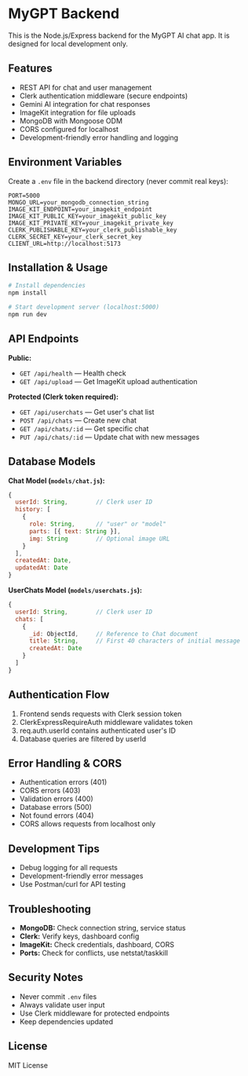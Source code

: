 # MyGPT Backend

This is the Node.js/Express backend for the MyGPT AI chat app. It is designed for local development only.

## Features

- REST API for chat and user management
- Clerk authentication middleware (secure endpoints)
- Gemini AI integration for chat responses
- ImageKit integration for file uploads
- MongoDB with Mongoose ODM
- CORS configured for localhost
- Development-friendly error handling and logging

## Environment Variables

Create a `.env` file in the backend directory (never commit real keys):

```env
PORT=5000
MONGO_URL=your_mongodb_connection_string
IMAGE_KIT_ENDPOINT=your_imagekit_endpoint
IMAGE_KIT_PUBLIC_KEY=your_imagekit_public_key
IMAGE_KIT_PRIVATE_KEY=your_imagekit_private_key
CLERK_PUBLISHABLE_KEY=your_clerk_publishable_key
CLERK_SECRET_KEY=your_clerk_secret_key
CLIENT_URL=http://localhost:5173
```

## Installation & Usage

```bash
# Install dependencies
npm install

# Start development server (localhost:5000)
npm run dev
```

## API Endpoints

**Public:**
- `GET /api/health` — Health check
- `GET /api/upload` — Get ImageKit upload authentication

**Protected (Clerk token required):**
- `GET /api/userchats` — Get user's chat list
- `POST /api/chats` — Create new chat
- `GET /api/chats/:id` — Get specific chat
- `PUT /api/chats/:id` — Update chat with new messages

## Database Models

**Chat Model (`models/chat.js`):**
```js
{
  userId: String,        // Clerk user ID
  history: [
    {
      role: String,      // "user" or "model"
      parts: [{ text: String }],
      img: String        // Optional image URL
    }
  ],
  createdAt: Date,
  updatedAt: Date
}
```

**UserChats Model (`models/userchats.js`):**
```js
{
  userId: String,        // Clerk user ID
  chats: [
    {
      _id: ObjectId,     // Reference to Chat document
      title: String,     // First 40 characters of initial message
      createdAt: Date
    }
  ]
}
```

## Authentication Flow

1. Frontend sends requests with Clerk session token
2. ClerkExpressRequireAuth middleware validates token
3. req.auth.userId contains authenticated user's ID
4. Database queries are filtered by userId

## Error Handling & CORS

- Authentication errors (401)
- CORS errors (403)
- Validation errors (400)
- Database errors (500)
- Not found errors (404)
- CORS allows requests from localhost only

## Development Tips

- Debug logging for all requests
- Development-friendly error messages
- Use Postman/curl for API testing

## Troubleshooting

- **MongoDB:** Check connection string, service status
- **Clerk:** Verify keys, dashboard config
- **ImageKit:** Check credentials, dashboard, CORS
- **Ports:** Check for conflicts, use netstat/taskkill

## Security Notes

- Never commit `.env` files
- Always validate user input
- Use Clerk middleware for protected endpoints
- Keep dependencies updated

## License

MIT License
